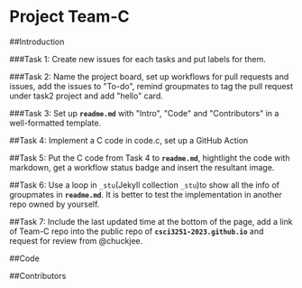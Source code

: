 # Project Team-C

##Introduction 

###Task 1:
Create new issues for each tasks and put labels for them.

###Task 2:
Name the project board, set up workflows for pull requests and issues, add the issues to "To-do", remind groupmates to tag the pull request under task2 project and add "hello" card.

###Task 3:
Set up **`readme.md`** with "Intro", "Code" and "Contributors" in a well-formatted template.

##Task 4:
Implement a C code in code.c, set up a GitHub Action

##Task 5:
Put the C code from Task 4 to **`readme.md`**, hightlight the code with markdown, get a workflow status badge and insert the resultant image.

##Task 6:
Use a loop in `_stu`(Jekyll collection `_stu`)to show all the info of groupmates in **`readme.md`**. It is better to test the implementation in another repo owned by yourself.

##Task 7:
Include the last updated time at the bottom of the page, add a link of Team-C repo into the public repo of **`csci3251-2023.github.io`** and request for review from @chuckjee.

##Code


##Contributors
